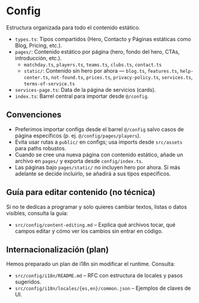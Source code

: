 # Config

Estructura organizada para todo el contenido estático.

- `types.ts`: Tipos compartidos (Hero, Contacto y Páginas estáticas como Blog, Pricing, etc.).
- `pages/`: Contenido estático por página (hero, fondo del hero, CTAs, introducción, etc.).
  - `matchday.ts`, `players.ts`, `teams.ts`, `clubs.ts`, `contact.ts`
  - `static/`: Contenido sin hero por ahora — `blog.ts`, `features.ts`, `help-center.ts`, `not-found.ts`, `prices.ts`, `privacy-policy.ts`, `services.ts`, `terms-of-service.ts`
- `services-page.ts`: Data de la página de servicios (cards).
- `index.ts`: Barrel central para importar desde `@/config`.

## Convenciones

- Preferimos importar configs desde el barrel `@/config` salvo casos de página específicos (p. ej. `@/config/pages/players`).
- Evita usar rutas a `public/` en configs; usa imports desde `src/assets` para paths robustos.
- Cuando se cree una nueva página con contenido estático, añade un archivo en `pages/` y exporta desde `config/index.ts`.
 - Las páginas bajo `pages/static/` no incluyen hero por ahora. Si más adelante se decide incluirlo, se añadirá a sus tipos específicos.

## Guía para editar contenido (no técnica)

Si no te dedicas a programar y solo quieres cambiar textos, listas o datos visibles, consulta la guía:

- `src/config/content-editing.md` – Explica qué archivos tocar, qué campos editar y cómo ver los cambios sin entrar en código.

## Internacionalización (plan)

Hemos preparado un plan de i18n sin modificar el runtime. Consulta:

- `src/config/i18n/README.md` – RFC con estructura de locales y pasos sugeridos.
- `src/config/i18n/locales/{es,en}/common.json` – Ejemplos de claves de UI.
